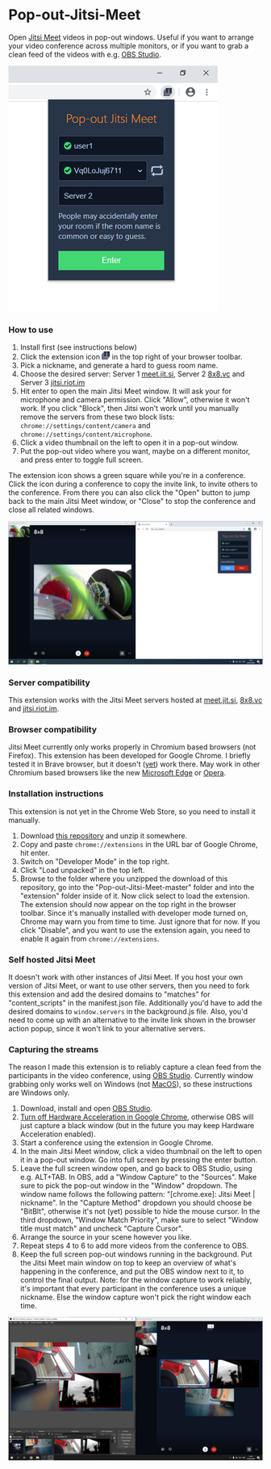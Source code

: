# Pop-out-Jitsi-Meet
Open [Jitsi Meet](https://jitsi.org/) videos in pop-out windows. Useful if you want to arrange your video conference across multiple monitors, or if you want to grab a clean feed of the videos with e.g. [OBS Studio](https://obsproject.com/).

![Extension in browser toolbar](screenshots/1-crop.png)

### How to use
1. Install first (see instructions below)
2. Click the extension icon ![Extension Icon](extension/icons/icon16.png) in the top right of your browser toolbar.
3. Pick a nickname, and generate a hard to guess room name.
4. Choose the desired server: Server 1 [meet.jit.si](https://meet.jit.si/), Server 2 [8x8.vc](https://8x8.vc/) and Server 3 [jitsi.riot.im](https://jitsi.riot.im/)
5. Hit enter to open the main Jitsi Meet window. It will ask your for microphone and camera permission. Click "Allow", otherwise it won't work. If you click "Block", then Jitsi won't work until you manually remove the servers from these two block lists: `chrome://settings/content/camera` and `chrome://settings/content/microphone`.
6. Click a video thumbnail on the left to open it in a pop-out window.
7. Put the pop-out video where you want, maybe on a different monitor, and press enter to toggle full screen.

The extension icon shows a green square while you're in a conference. Click the icon during a conference to copy the invite link, to invite others to the conference. From there you can also click the "Open" button to jump back to the main Jitsi Meet window, or "Close" to stop the conference and close all related windows.

![Conference UI](screenshots/2.jpg)

### Server compatibility
This extension works with the Jitsi Meet servers hosted at [meet.jit.si](https://meet.jit.si/), [8x8.vc](https://8x8.vc/) and [jitsi.riot.im](https://jitsi.riot.im/).

### Browser compatibility
Jitsi Meet currently only works properly in Chromium based browsers (not Firefox). This extension has been developed for Google Chrome. I briefly tested it in Brave browser, but it doesn't ([yet](https://github.com/brave/brave-browser/issues/9009)) work there. May work in other Chromium based browsers like the new [Microsoft Edge](https://www.microsoft.com/edge) or [Opera](https://www.opera.com/).

### Installation instructions
This extension is not yet in the Chrome Web Store, so you need to install it manually.
1. Download [this repository](https://github.com/Jip-Hop/Pop-out-Jitsi-Meet/archive/master.zip) and unzip it somewhere.
2. Copy and paste `chrome://extensions` in the URL bar of Google Chrome, hit enter.
3. Switch on "Developer Mode" in the top right.
4. Click "Load unpacked" in the top left.
5. Browse to the folder where you unzipped the download of this repository, go into the "Pop-out-Jitsi-Meet-master" folder and into the "extension" folder inside of it. Now click select to load the extension.
The extension should now appear on the top right in the browser toolbar. Since it's manually installed with developer mode turned on, Chrome may warn you from time to time. Just ignore that for now. If you click "Disable", and you want to use the extension again, you need to enable it again from `chrome://extensions`.

### Self hosted Jitsi Meet
It doesn't work with other instances of Jitsi Meet. If you host your own version of Jitsi Meet, or want to use other servers, then you need to fork this extension and add the desired domains to "matches" for "content_scripts" in the manifest.json file. Additionally you'd have to add the desired domains to `window.servers` in the background.js file. Also, you'd need to come up with an alternative to the invite link shown in the browser action popup, since it won't link to your alternative servers.

### Capturing the streams
The reason I made this extension is to reliably capture a clean feed from the participants in the video conference, using [OBS Studio](https://obsproject.com/). Currently window grabbing only works well on Windows (not [MacOS](https://obsproject.com/forum/threads/screen-tearing-random-glitching-w-window-capture.95181/)), so these instructions are Windows only.
1. Download, install and open [OBS Studio](https://obsproject.com/).
2. [Turn off Hardware Acceleration in Google Chrome](https://www.howtogeek.com/412738/how-to-turn-hardware-acceleration-on-and-off-in-chrome/), otherwise OBS will just capture a black window (but in the future you may keep Hardware Acceleration enabled).
3. Start a conference using the extension in Google Chrome.
4. In the main Jitsi Meet window, click a video thumbnail on the left to open it in a pop-out window. Go into full screen by pressing the enter button.
5. Leave the full screen window open, and go back to OBS Studio, using e.g. ALT+TAB. In OBS, add a "Window Capture" to the "Sources". Make sure to pick the pop-out window in the "Window" dropdown. The window name follows the following pattern: "\[chrome.exe\]: Jitsi Meet | nickname". In the "Capture Method" dropdown you should choose be "BitBlt", otherwise it's not (yet) possible to hide the mouse cursor. In the third dropdown, "Window Match Priority", make sure to select "Window title must match" and uncheck "Capture Cursor".
6. Arrange the source in your scene however you like.
7. Repeat steps 4 to 6 to add more videos from the conference to OBS.
8. Keep the full screen pop-out windows running in the background. Put the Jitsi Meet main window on top to keep an overview of what's happening in the conference, and put the OBS window next to it, to control the final output.
Note: for the window capture to work reliably, it's important that every participant in the conference uses a unique nickname. Else the window capture won't pick the right window each time.

![Full setup with OBS](screenshots/3.jpg)